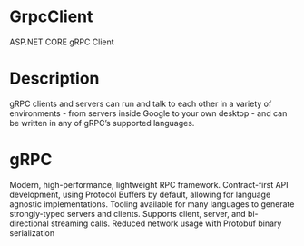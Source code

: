 # GrpcClient
ASP.NET CORE gRPC Client

# Description
gRPC clients and servers can run and talk to each other in a variety of environments - from servers inside Google to your own desktop - and can be written in any of gRPC’s supported languages.

# gRPC
Modern, high-performance, lightweight RPC framework.
Contract-first API development, using Protocol Buffers by default, allowing for language agnostic implementations.
Tooling available for many languages to generate strongly-typed servers and clients.
Supports client, server, and bi-directional streaming calls.
Reduced network usage with Protobuf binary serialization
